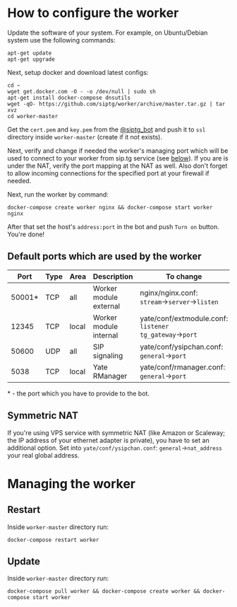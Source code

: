 # How to configure the worker
Update the software of your system. For example, on Ubuntu/Debian system use the following commands:
```
apt-get update
apt-get upgrade
```

Next, setup docker and download latest configs:
```
cd ~
wget get.docker.com -O - -o /dev/null | sudo sh
apt-get install docker-compose dnsutils
wget -qO- https://github.com/siptg/worker/archive/master.tar.gz | tar xvz
cd worker-master
```

Get the `cert.pem` and `key.pem` from the [@siptg_bot](https://t.me/siptg_bot) and push it to `ssl` directory inside `worker-master` (create if it not exists).

Next, verify and change if needed the worker's managing port which will be used to connect to your worker from sip.tg service (see [below](#default-ports-which-are-used-by-the-worker)). If you are is under the NAT, verify the port mapping at the NAT as well. Also don't forget to allow incoming connections for the specified port at your firewall if needed.

Next, run the worker by command:
```
docker-compose create worker nginx && docker-compose start worker nginx
```

After that set the host's `address:port` in the bot and push `Turn on` button. You're done!

## Default ports which are used by the worker
| Port   	| Type 	| Area  	| Description            	| To change                                              	|
|--------	|------	|-------	|------------------------	|--------------------------------------------------------	|
| 50001*  | TCP  	| all   	| Worker module external 	| nginx/nginx.conf: `stream`→`server`→`listen`           	|
| 12345 	 | TCP  	| local 	| Worker module internal 	| yate/conf/extmodule.conf: `listener tg_gateway`→`port` 	|
| 50600  	| UDP  	| all   	| SIP signaling          	| yate/conf/ysipchan.conf: `general`→`port`              	|
| 5038  	 | TCP  	| local 	| Yate RManager          	| yate/conf/rmanager.conf: `general`→`port`              	|
 
\* - the port which you have to provide to the bot.

## Symmetric NAT
If you're using VPS service with symmetric NAT (like Amazon or Scaleway; the IP address of your ethernet adapter is private), you have to set an additional option. Set into `yate/conf/ysipchan.conf`: `general`→`nat_address` your real global address.

# Managing the worker
## Restart
Inside `worker-master` directory run:
```
docker-compose restart worker
```

## Update
Inside `worker-master` directory run:
```
docker-compose pull worker && docker-compose create worker && docker-compose start worker
```
